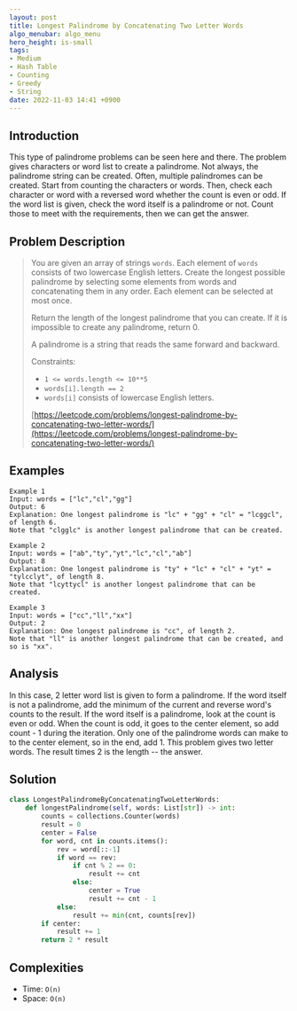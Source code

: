 ```yaml
---
layout: post
title: Longest Palindrome by Concatenating Two Letter Words
algo_menubar: algo_menu
hero_height: is-small
tags:
- Medium
- Hash Table
- Counting
- Greedy
- String
date: 2022-11-03 14:41 +0900
---
```

## Introduction
This type of palindrome problems can be seen here and there.
The problem gives characters or word list to create a palindrome.
Not always, the palindrome string can be created.
Often, multiple palindromes can be created.
Start from counting the characters or words.
Then, check each character or word with a reversed word whether the count is even or odd.
If the word list is given, check the word itself is a palindrome or not.
Count those to meet with the requirements, then we can get the answer.

## Problem Description
> You are given an array of strings `words`. Each element of `words` consists of two lowercase English letters.
> Create the longest possible palindrome by selecting some elements from words and concatenating them in any order.
> Each element can be selected at most once.
>
> Return the length of the longest palindrome that you can create. If it is impossible to create any palindrome,
> return 0.
>
> A palindrome is a string that reads the same forward and backward.
>
> Constraints:
> - `1 <= words.length <= 10**5`
> - `words[i].length == 2`
> - `words[i]` consists of lowercase English letters.
>
> [https://leetcode.com/problems/longest-palindrome-by-concatenating-two-letter-words/](https://leetcode.com/problems/longest-palindrome-by-concatenating-two-letter-words/)

## Examples
```
Example 1
Input: words = ["lc","cl","gg"]
Output: 6
Explanation: One longest palindrome is "lc" + "gg" + "cl" = "lcggcl", of length 6.
Note that "clgglc" is another longest palindrome that can be created.
```

```
Example 2
Input: words = ["ab","ty","yt","lc","cl","ab"]
Output: 8
Explanation: One longest palindrome is "ty" + "lc" + "cl" + "yt" = "tylcclyt", of length 8.
Note that "lcyttycl" is another longest palindrome that can be created.
```

```
Example 3
Input: words = ["cc","ll","xx"]
Output: 2
Explanation: One longest palindrome is "cc", of length 2.
Note that "ll" is another longest palindrome that can be created, and so is "xx".
```

## Analysis
In this case, 2 letter word list is given to form a palindrome.
If the word itself is not a palindrome, add the minimum of the current and reverse word's counts to the result.
If the word itself is a palindrome, look at the count is even or odd.
When the count is odd, it goes to the center element, so add count - 1 during the iteration.
Only one of the palindrome words can make to to the center element, so in the end, add 1.
This problem gives two letter words.
The result times 2 is the length -- the answer.

## Solution
```python
class LongestPalindromeByConcatenatingTwoLetterWords:
    def longestPalindrome(self, words: List[str]) -> int:
        counts = collections.Counter(words)
        result = 0
        center = False
        for word, cnt in counts.items():
            rev = word[::-1]
            if word == rev:
                if cnt % 2 == 0:
                    result += cnt
                else:
                    center = True
                    result += cnt - 1
            else:
                result += min(cnt, counts[rev])
        if center:
            result += 1
        return 2 * result
```

## Complexities
- Time: `O(n)`
- Space: `O(n)`
